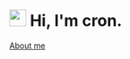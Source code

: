 <h1><img src="https://cdn.discordapp.com/emojis/861062999330521108.gif" width="30"/> Hi, I'm cron.</h1>

<a href="https://cron.jp">About me</a>
